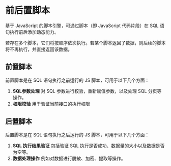 # 前后置脚本

基于 JavaScript 的脚本引擎，可通过脚本（即 JavaScript 代码片段）在 SQL 语句执行前后添加动态能力。

若存在多个脚本，它们将按顺序依次执行。若某个脚本返回了数据，则后续的脚本将不再执行，并直接返回该数据。

## 前置脚本

前置脚本是在 SQL 语句执行之前运行的 JS 脚本，可用于以下几个方面：

1. **SQL参数处理**
   对 SQL 参数进行校验，重新赋值参数，以及处理 SQL 分页等操作。
2. **权限校验**
    用于验证当前接口的执行权限

## 后置脚本

后置脚本是在 SQL 语句执行之后运行的 JS 脚本，可用于以下几个方面：

1. **SQL 执行结果验证**
   包括验证 SQL 执行是否成功、数据量的大小以及数据是否为空等。
2. **数据处理操作**
   例如对数据进行脱敏、加密、提取等操作。
